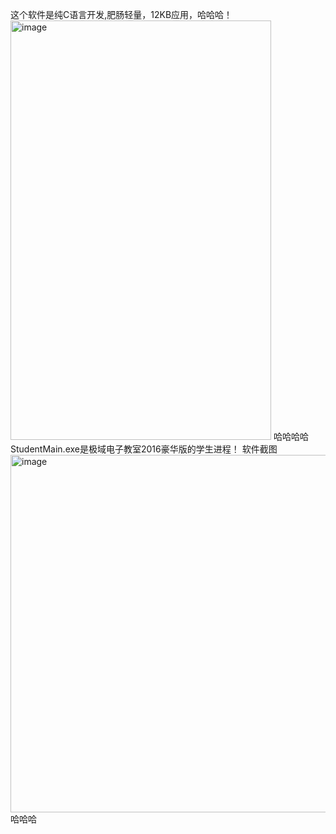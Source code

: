 这个软件是纯C语言开发,肥肠轻量，12KB应用，哈哈哈！
<img width="417" height="671" alt="image" src="https://github.com/user-attachments/assets/d57f0dba-54c3-43b3-b505-69dcaa6ddbe9" />
哈哈哈哈
StudentMain.exe是极域电子教室2016豪华版的学生进程！
软件截图
<img width="1098" height="572" alt="image" src="https://github.com/user-attachments/assets/cc910645-2cf8-4d2d-8331-06c028316b54" />
哈哈哈
